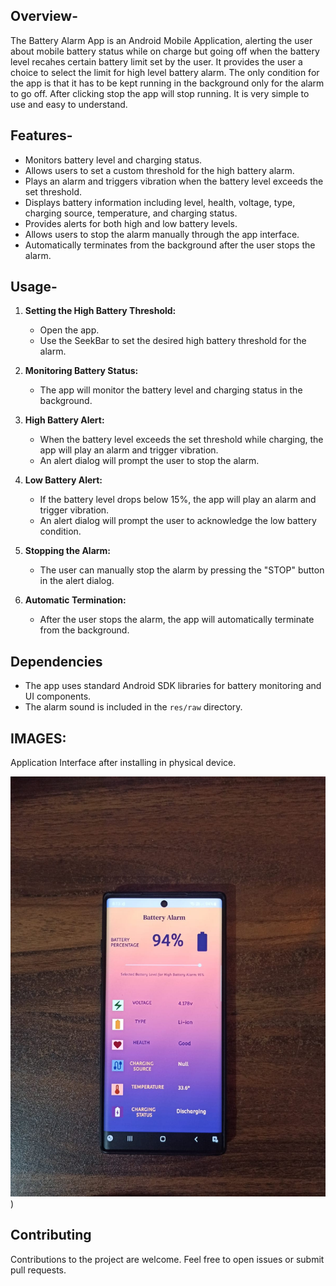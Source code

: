 ## Overview-
The Battery Alarm App is an Android Mobile Application, alerting the user about mobile battery status while on charge but going off when the battery level recahes certain battery limit set by the user. It provides the user a choice to select the limit for high level battery alarm. The only condition for the app is that it has to be kept running in the background only for the alarm to go off. After clicking stop the app will stop running. It is very simple to use and easy to understand.

## Features-
- Monitors battery level and charging status.
- Allows users to set a custom threshold for the high battery alarm.
- Plays an alarm and triggers vibration when the battery level exceeds the set threshold.
- Displays battery information including level, health, voltage, type, charging source, temperature, and charging status.
- Provides alerts for both high and low battery levels.
- Allows users to stop the alarm manually through the app interface.
- Automatically terminates from the background after the user stops the alarm.

## Usage-
1. **Setting the High Battery Threshold:**
    - Open the app.
    - Use the SeekBar to set the desired high battery threshold for the alarm.

2. **Monitoring Battery Status:**
    - The app will monitor the battery level and charging status in the background.

3. **High Battery Alert:**
    - When the battery level exceeds the set threshold while charging, the app will play an alarm and trigger vibration.
    - An alert dialog will prompt the user to stop the alarm.

4. **Low Battery Alert:**
    - If the battery level drops below 15%, the app will play an alarm and trigger vibration.
    - An alert dialog will prompt the user to acknowledge the low battery condition.

5. **Stopping the Alarm:**
    - The user can manually stop the alarm by pressing the "STOP" button in the alert dialog.
   
6. **Automatic Termination:**
    - After the user stops the alarm, the app will automatically terminate from the background.

## Dependencies
- The app uses standard Android SDK libraries for battery monitoring and UI components.
- The alarm sound is included in the `res/raw` directory.

## IMAGES:

Application Interface after installing in physical device.

![physical_device.jpeg](app%2Fsrc%2Fmain%2Fres%2Fdrawable%2Fphysical_device.jpeg))

## Contributing
Contributions to the project are welcome. Feel free to open issues or submit pull requests.